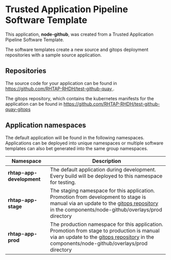 # Trusted Application Pipeline Software Template

This application, **node-github**, was created from a Trusted Application Pipeline Software Template.

The software templates create a new source and gitops deployment repositories with a sample source application. 

## Repositories

The source code for your application can be found in [https://github.com/RHTAP-RHDH/test-github-quay ](https://github.com/RHTAP-RHDH/test-github-quay ).
 
The gitops repository, which contains the kubernetes manifests for the application can be found in 
[https://github.com/RHTAP-RHDH/test-github-quay-gitops ](https://github.com/RHTAP-RHDH/test-github-quay-gitops ) 

## Application namespaces 

The default application will be found in the following namespaces. Applications can be deployed into unique namespaces or multiple software templates can also bet generated into the same group namespaces.  

|  Namespace   |  Description   |  
| -------- | -------- |   
| **rhtap-app-development** | The default application during development. Every build will be deployed to this namespace for testing. | 
| **rhtap-app-stage** | The staging namespace for this application. Promotion from development to stage is manual via an update to the [gitops repository](https://github.com/RHTAP-RHDH/test-github-quay-gitops ) in the components/node-github/overlays/prod directory |  
| **rhtap-app-prod** | The production namespace for this application. Promotion from stage to production is manual via an update to the [gitops repository](https://github.com/RHTAP-RHDH/test-github-quay-gitops ) in the components/node-github/overlays/prod directory | 